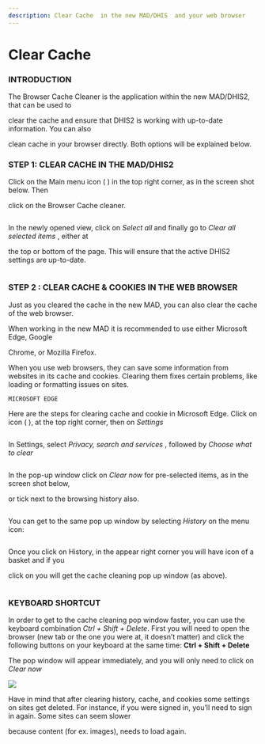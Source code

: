```yaml
---
description: Clear Cache  in the new MAD/DHIS  and your web browser
---
```


# Clear Cache

### INTRODUCTION

The Browser Cache Cleaner is the application within the new MAD/DHIS2, that can be used to

clear the cache and ensure that DHIS2 is working with up-to-date information. You can also

clean cache in your browser directly. Both options will be explained below.

### STEP 1: CLEAR CACHE IN THE MAD/DHIS2

Click on the Main menu icon ( ) in the top right corner, as in the screen shot below. Then

click on the Browser Cache cleaner.

<figure><img src="../.gitbook/assets/image (145).png" alt=""><figcaption></figcaption></figure>

In the newly opened view, click on _Select all_ and finally go to _Clear all selected items_ , either at

the top or bottom of the page. This will ensure that the active DHIS2 settings are up-to-date.

<figure><img src="../.gitbook/assets/image (146).png" alt=""><figcaption></figcaption></figure>

### STEP 2 : CLEAR CACHE & COOKIES IN THE WEB BROWSER

Just as you cleared the cache in the new MAD, you can also clear the cache of the web browser.

When working in the new MAD it is recommended to use either Microsoft Edge, Google

Chrome, or Mozilla Firefox.

When you use web browsers, they can save some information from websites in its cache and cookies. Clearing them fixes certain problems, like loading or formatting issues on sites.

```
MICROSOFT EDGE
```

Here are the steps for clearing cache and cookie in Microsoft Edge. Click on icon ( ), at the top right corner, then on _Settings_&#x20;

<figure><img src="../.gitbook/assets/image (149).png" alt=""><figcaption></figcaption></figure>

In Settings, select _Privacy, search and services_ , followed by _Choose what to clear_&#x20;

<figure><img src="../.gitbook/assets/image (151).png" alt=""><figcaption></figcaption></figure>

In the pop-up window click on _Clear now_ for pre-selected items, as in the screen shot below,

or tick next to the browsing history also.

<figure><img src="../.gitbook/assets/image (152).png" alt=""><figcaption></figcaption></figure>

You can get to the same pop up window by selecting _History_ on the menu icon:

<figure><img src="../.gitbook/assets/image (153).png" alt=""><figcaption></figcaption></figure>

Once you click on History, in the appear right corner you will have icon of a basket and if you

click on you will get the cache cleaning pop up window (as above).

<figure><img src="../.gitbook/assets/image (154).png" alt=""><figcaption></figcaption></figure>

### KEYBOARD SHORTCUT

In order to get to the cache cleaning pop window faster, you can use the keyboard combination _Ctrl + Shift + Delete_. First you will need to open the browser (new tab or the one you were at, it doesn’t matter) and click the following buttons on your keyboard at the same time: **Ctrl + Shift + Delete**

The pop window will appear immediately, and you will only need to click on _Clear now_&#x20;

![](<../.gitbook/assets/image (155).png>)

Have in mind that after clearing history, cache, and cookies some settings on sites get deleted. For instance, if you were signed in, you’ll need to sign in again. Some sites can seem slower

because content (for ex. images), needs to load again.
